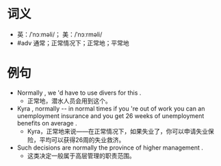 # 词义
- 英：/ˈnɔːməli/； 美：/ˈnɔːrməli/
- #adv 通常；正常情况下；正常地；平常地
# 例句
- Normally , we 'd have to use divers for this .
	- 正常地，潜水人员会用到这个。
- Kyra , normally -- in normal times if you 're out of work you can an unemployment insurance and you get 26 weeks of unemployment benefits on average .
	- Kyra，正常地来说——在正常情况下，如果失业了，你可以申请失业保险，平均可以获得26周的失业救济。
- Such decisions are normally the province of higher management .
	- 这类决定一般属于高层管理的职责范围。
